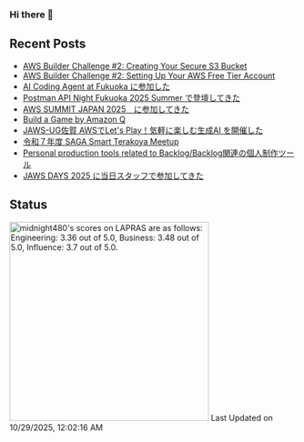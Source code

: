 ### Hi there 👋

<!--
**midnight480/midnight480** is a ✨ _special_ ✨ repository because its `README.md` (this file) appears on your GitHub profile.

Here are some ideas to get you started:

- 🔭 I'm currently working on ...
- 🌱 I'm currently learning ...
- 👯 I'm looking to collaborate on ...
- 🤔 I'm looking for help with ...
- 💬 Ask me about ...
- 📫 How to reach me: ...
- 😄 Pronouns: ...
- ⚡ Fun fact: ...
-->

## Recent Posts
<!--[START POSTS]-->
- [AWS Builder Challenge #2: Creating Your Secure S3 Bucket](https://midnight480.com/posts/aws-builder-challenge-2-2)
- [AWS Builder Challenge #2: Setting Up Your AWS Free Tier Account](https://midnight480.com/posts/aws-builder-challenge-2-1)
- [AI Coding Agent at Fukuoka に参加した](https://midnight480.com/posts/ai-coding-agent-at-fukuoka-2025)
- [Postman API Night Fukuoka 2025 Summer で登壇してきた](https://midnight480.com/posts/postman-api-night-fukuoka-summer-2025)
- [AWS SUMMIT JAPAN 2025　に参加してきた](https://midnight480.com/posts/aws-summit-japan-2025)
- [Build a Game by Amazon Q](https://midnight480.com/posts/20250611-amazon-q-dev-cli)
- [JAWS-UG佐賀 AWSでLet's Play！気軽に楽しむ生成AI を開催した](https://midnight480.com/posts/jawsug-saga-20250531)
- [令和７年度 SAGA Smart Terakoya Meetup  ](https://midnight480.com/posts/saga-smart-terakoya-20250516)
- [Personal production tools related to Backlog/Backlog関連の個人制作ツール](https://midnight480.com/posts/backlog-tools)
- [JAWS DAYS 2025 に当日スタッフで参加してきた](https://midnight480.com/posts/jaws-days-2025)
<!--[END POSTS]-->

## Status
<!--START_SECTION:lapras-card-->
<p ><a href="https://lapras.com/public/midnight480" target="_blank" rel="noopener noreferrer"><img alt="midnight480's scores on LAPRAS are as follows: Engineering: 3.36 out of 5.0, Business: 3.48 out of 5.0, Influence: 3.7 out of 5.0." src="https://lapras-card-generator.vercel.app/api/svg?e=3.36&b=3.48&i=3.7&b1=%23887d65&b2=%23fcfcfc&i1=%23e2e0dc&i2=%23cca785&l=en" width="350" ></a>  
Last Updated on 10/29/2025, 12:02:16 AM</p>
<!--END_SECTION:lapras-card-->